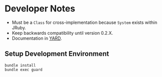 # Developer Notes

* Must be a `Class` for cross-implementation because `System` exists within JRuby.
* Keep backwards compatibility until version 0.2.X.
* Documentation in [YARD](http://rubydoc.info/docs/yard/file/docs/GettingStarted.md).

## Setup Development Environment

    bundle install
    bundle exec guard
